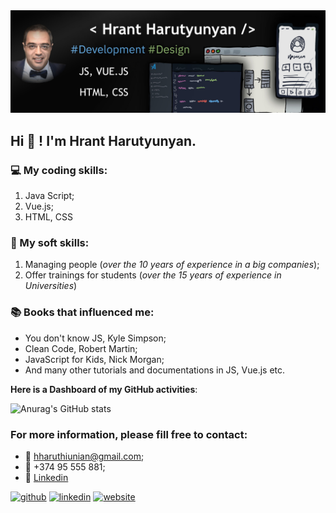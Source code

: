 <img src="MyBanner.jpg">

## Hi 👏 ! I'm Hrant Harutyunyan.

>
### 💻 My coding skills:
1. Java Script;
2. Vue.js;
3. HTML, CSS

>
### 🤹 My soft skills: 
1. Managing people (*over the 10 years of experience in a big companies*);
2. Offer trainings for students (*over the 15 years of experience in Universities*)

>
### 📚 Books that influenced me: 
+ You don't know JS, Kyle Simpson;
+ Clean Code, Robert Martin;
+ JavaScript for Kids, Nick Morgan;
+ And many other tutorials and documentations in JS, Vue.js etc.

>>
**Here is a Dashboard of my GitHub activities**:
>
![Anurag's GitHub stats](https://github-readme-stats.vercel.app/api?username=HrantHaruthiunian&theme=radical&show_icons=true)

>
### For more information, please fill free to contact:
+ 📧 hharuthiunian@gmail.com;
+ 📱 +374 95 555 881;
+ 🔗 <a href="http://linkedin.com/in/hrant-harutyunyan/" target="_blank">Linkedin</a>

>
[<img src='https://cdn.jsdelivr.net/npm/simple-icons@3.0.1/icons/github.svg' alt='github' height='40'>](https://github.com/HrantHaruthiunian)  [<img src='https://cdn.jsdelivr.net/npm/simple-icons@3.0.1/icons/linkedin.svg' alt='linkedin' height='40'>](https://www.linkedin.com/in/Hrant-Harutyunyan/) [<img src='https://cdn.jsdelivr.net/npm/simple-icons@3.0.1/icons/icloud.svg' alt='website' height='40'>](https://www.shortcut.am)  
